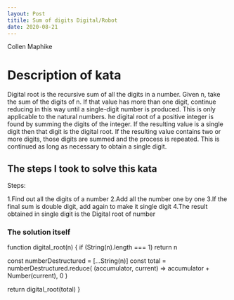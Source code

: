 ```yaml
---
layout: Post
titile: Sum of digits Digital/Robot
date: 2020-08-21
---
```


Collen Maphike

# Description of kata

Digital root is the recursive sum of all the digits in a number. Given n, take the sum of the digits of n. If that value has more than one digit, continue reducing in this way until a single-digit number is produced. This is only applicable to the natural numbers.
he digital root of a positive integer is found by summing the digits of the integer. If the resulting value is a single digit then that digit is the digital root. If the resulting value contains two or more digits, those digits are summed and the process is repeated. This is continued as long as necessary to obtain a single digit.

## The steps I took to solve this kata

Steps:

1.Find out all the digits of a number
2.Add all the number one by one
3.If the final sum is double digit, add again to make it single digit
4.The result obtained in single digit is the Digital root of number

### The solution itself

function digital_root(n) {
  if (String(n).length === 1) return n

  const numberDestructured = [...String(n)]
  const total = numberDestructured.reduce(
    (accumulator, current) => accumulator + Number(current),
    0
  )

  return digital_root(total)
}